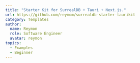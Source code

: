 ```yaml
---
title: "Starter Kit for SurrealDB + Tauri + Next.js."
url: https://github.com/reymom/surrealdb-starter-taurikit
category: Templates
author:
  name: Reymon
  role: Software Engineer
  avatar: reymon
topics:
  - Examples
  - Beginner
---
```


